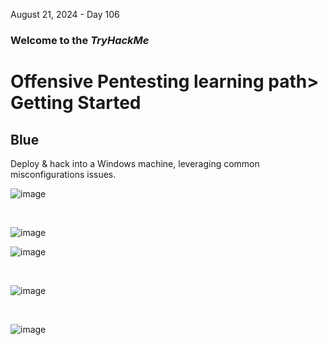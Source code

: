 August 21, 2024 - Day 106<p><h3> Welcome to the <em>TryHackMe</em></h3>
<h1>Offensive Pentesting learning path> Getting Started</h1>
<h2>Blue</h2>
<p>Deploy & hack into a Windows machine, leveraging common misconfigurations issues.</p>

![image](https://github.com/user-attachments/assets/4a8a75f7-200a-4528-96d5-c8fab1232884)

<br>

![image](https://github.com/user-attachments/assets/2e03c9c7-2d2c-4601-a9d0-d62e368fc239)



![image](https://github.com/user-attachments/assets/3ae3a505-9c72-431f-962b-873c7c46dd77)

<br>

![image](https://github.com/user-attachments/assets/abb71906-0a59-4ae5-97dc-a3d4d70b5b28)

<br>

![image](https://github.com/user-attachments/assets/c467ec61-34ec-4ea9-919a-6173fee20b2f)

<br>







